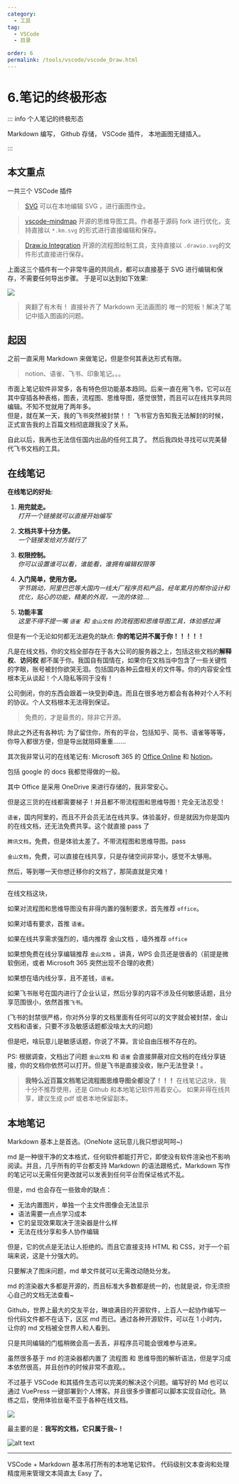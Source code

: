 ```yaml
---
category:
  - 工具
tag:
  - VSCode
  - 目录

order: 6
permalink: /tools/vscode/vscode_Draw.html
---
```


# 6.笔记的终极形态

::: info 个人笔记的终极形态

Markdown 编写，
Github 存储，
VSCode 插件，
本地画图无缝插入。

:::

## 本文重点

一共三个 VSCode 插件

> [SVG](https://marketplace.visualstudio.com/items?itemName=jock.svg)
> 可以在本地编辑 SVG ，进行画图作业。

> [vscode-mindmap](https://marketplace.visualstudio.com/items?itemName=eightHundreds.vscode-mindmap)
> 开源的思维导图工具。作者基于源码 fork 进行优化，支持直接以 `*.km.svg` 的形式进行直接编辑和保存。

> [Draw.io Integration](https://marketplace.visualstudio.com/items?itemName=hediet.vscode-drawio)
> 开源的流程图绘制工具，支持直接以 `.drawio.svg`的文件形式直接进行保存。

上面这三个插件有一个非常牛逼的共同点，都可以直接基于 SVG 进行编辑和保存，不需要任何导出步骤。
于是可以达到如下效果:

![](./image/drawio.png)

> 爽翻了有木有！ 直接补齐了 Markdown 无法画图的 唯一的短板！解决了笔记中插入图画的问题。

## 起因

之前一直采用 Markdown 来做笔记，但是奈何其表达形式有限。

> notion、语雀、飞书、印象笔记。。。

市面上笔记软件非常多，各有特色但功能基本趋同。后来一直在用飞书，它可以在其中穿插各种表格，图表，流程图、思维导图，感觉很赞，而且可以在线共享共同编辑。不知不觉就用了两年多。\
但是，就在某一天，我的飞书突然被封禁！！
飞书官方告知我无法解封的时候，正式宣告我的上百篇文档彻底跟我没了关系。

自此以后，我再也无法信任国内出品的任何工具了。
然后我四处寻找可以完美替代飞书文档的工具。

## 在线笔记

**在线笔记的好处**:

1. **用完就走。**\
   _打开一个链接就可以直接开始编写_

2. **文档共享十分方便。**\
   _一个链接发给对方就行了_

3. **权限控制。**\
   _你可以设置谁可以看，谁能看，谁拥有编辑权限等_

4. **入门简单，使用方便。**\
   _字节跳动，阿里巴巴等大国内一线大厂程序员和产品，经年累月的帮你设计和优化，贴心的功能，精美的外观，一流的体验...._

5. **功能丰富**\
   _这里不得不提一嘴 `语雀 `和 `金山文档` 的流程图和思维导图工具，体验感拉满_

但是有一个无论如何都无法避免的缺点: **你的笔记并不属于你！！！！！**

凡是在线文档，你的文档全部存在于各大公司的服务器之上，包括这些文档的**解释权**、**访问权** 都不属于你。我国自有国情在，如果你在文档当中包含了一些关键性的字眼，账号被封你欲哭无泪。包括国内各种云盘相关的文件等。你的内容安全性根本无从谈起！个人隐私等同于没有！

公司倒闭，你的东西会跟着一块受到牵连。而且在很多地方都会有各种对个人不利的协议。个人文档根本无法得到保证。

> 免费的，才是最贵的，除非它开源。

除此之外还有各种坑: 为了留住你，所有的平台，包括知乎、简书、语雀等等等，你导入都很方便，但是导出就阻碍重重.......

其次我非常认可的在线笔记有: Microsoft 365 的 [Office Online](https://www.office.com) 和 [Notion](https://www.notion.so)。

包括 google 的 docs 我都觉得做的一般。

其中 Office 是采用 OneDrive 来进行存储的，我非常安心。

但是这三货的在线都需要梯子！并且都不带流程图和思维导图！完全无法忍受！

`语雀`，国内阿里的，而且不开会员无法在线共享。体验虽好，但是就因为你是国内的在线文档，还无法免费共享。这个就直接 pass 了

`腾讯文档`，免费，但是体验太差了。不带流程图和思维导图。pass

`金山文档`，免费，可以直接在线共享，只是存储空间非常小，感觉不太够用。

然后，等到哪一天你想迁移你的文档了，那简直就是灾难！

---

在线文档这块，

如果对流程图和思维导图没有非得内置的强制要求，首先推荐 `office`。

如果对墙有要求，首推 `语雀`。

如果在线共享需求强烈的，墙内推荐 金山文档 ，墙外推荐 `office`

如果想免费在线分享编辑推荐 `金山文档` 。讲真，WPS 会员还是很香的（前提是微软倒闭，或者 Microsoft 365 突然出现不合理的收费）

如果想在墙内线分享，且不差钱，`语雀`。

如果飞书账号在国内进行了企业认证，然后分享的内容不涉及任何敏感话题，且分享范围很小，依然首推`飞书`。

(飞书的封禁很严格，你对外分享的文档里面有任何可以的文字就会被封禁，金山文档和语雀，只要不涉及敏感话题都没啥太大的问题)

但是吧，啥玩意儿是敏感话题，你说了不算。言论自由压根不存在的。

PS: 根据调查，文档出了问题 `金山文档` 和 `语雀` 会直接屏蔽对应文档的在线分享链接，你的文档你依然可以打开。但是飞书是直接没收，账户无法登录！。

> **我特么近百篇文档笔记流程图思维导图全都没了！！！**
> 在线笔记这块，我十分不推荐使用，还是 Github 和本地笔记软件用着安心。
> 如果非得在线共享，建议生成 pdf 或者本地保留副本。

## 本地笔记

Markdown 基本上是首选。(OneNote 这玩意儿我只想说呵呵~)

md 是一种很干净的文本格式，任何软件都能打开它，即使没有软件渲染也不影响阅读。并且，几乎所有的平台都支持 Markdown 的语法跟格式，Markdown 写作的笔记可以无需任何更改就可以发表到任何平台而保证格式不乱。

但是，md 也会存在一些致命的缺点：

- 无法内置图片，单独一个主文件图像会无法显示
- 语法需要一点点学习成本
- 它的呈现效果取决于渲染器是什么样
- 无法在线分享和多人协作编辑

但是，它的优点是无法让人拒绝的。而且它直接支持 HTML 和 CSS，对于一个前端来说，这是十分强大的。

只要解决了图床问题，md 单文件就可以无需改动随处分发。

md 的渲染器大多都是开源的，而且标准大多数都是统一的，也就是说，你无须担心自己的文档无法查看~

Github，世界上最大的交友平台，琳琅满目的开源软件，上百人一起协作编写一份代码文件都不在话下，区区 md 而已。通过各种开源软件，可以在 1 小时内，让你的 md 文档被全世界人和人看到。

只是共同编辑的门槛稍微会高一丢丢，非程序员可能会很难参与进来。

虽然很多基于 md 的渲染器都内置了 流程图 和 思维导图的解析语法，但是学习成本依然很高，并且创作的时候非常不直观。。

不过基于 VSCode 和其插件生态可以完美的解决这个问题。编写好的 Md 也可以通过 VuePress 一键部署到个人博客。并且很多步骤都可以脚本实现自动化。熟练之后，使用体验丝毫不亚于各种在线文档。

![](./image/drawio.png)

最主要的是：**我写的文档，它只属于我~！**

![alt text](image/drawio2.png)

---

VSCode + Markdown 基本吊打所有的本地笔记软件。
代码级别文本查询和处理精度用来管理文本简直太 Easy 了。
